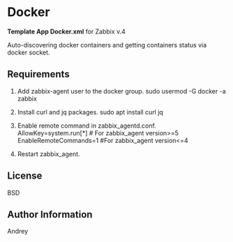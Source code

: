# Docker

**Template App Docker.xml** for Zabbix v.4

Auto-discovering docker containers and getting containers status via docker socket.


Requirements
------------

1. Add zabbix-agent user to the docker group.
sudo usermod -G docker -a zabbix

2. Install curl and jq packages.
sudo apt install curl jq

3. Enable remote command in zabbix_agentd.conf.
AllowKey=system.run[*]   # For zabbix_agent version>=5
EnableRemoteCommands=1   #For zabbix_agent version<=4

4. Restart zabbix_agent.


License
-------

BSD

Author Information
------------------

Andrey

